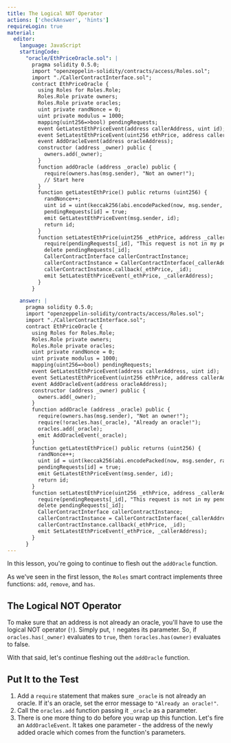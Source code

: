 ```yaml
---
title: The Logical NOT Operator
actions: ['checkAnswer', 'hints']
requireLogin: true
material:
  editor:
    language: JavaScript
    startingCode:
      "oracle/EthPriceOracle.sol": |
        pragma solidity 0.5.0;
        import "openzeppelin-solidity/contracts/access/Roles.sol";
        import "./CallerContractInterface.sol";
        contract EthPriceOracle {
          using Roles for Roles.Role;
          Roles.Role private owners;
          Roles.Role private oracles;
          uint private randNonce = 0;
          uint private modulus = 1000;
          mapping(uint256=>bool) pendingRequests;
          event GetLatestEthPriceEvent(address callerAddress, uint id);
          event SetLatestEthPriceEvent(uint256 ethPrice, address callerAddress);
          event AddOracleEvent(address oracleAddress);
          constructor (address _owner) public {
            owners.add(_owner);
          }
          function addOracle (address _oracle) public {
            require(owners.has(msg.sender), "Not an owner!");
            // Start here
          }
          function getLatestEthPrice() public returns (uint256) {
            randNonce++;
            uint id = uint(keccak256(abi.encodePacked(now, msg.sender, randNonce))) % modulus;
            pendingRequests[id] = true;
            emit GetLatestEthPriceEvent(msg.sender, id);
            return id;
          }
          function setLatestEthPrice(uint256 _ethPrice, address _callerAddress, uint256 _id) public onlyOwner {
            require(pendingRequests[_id], "This request is not in my pending list.");
            delete pendingRequests[_id];
            CallerContractInterface callerContractInstance;
            callerContractInstance = CallerContractInterface(_callerAddress);
            callerContractInstance.callback(_ethPrice, _id);
            emit SetLatestEthPriceEvent(_ethPrice, _callerAddress);
          }
        }

    answer: |
      pragma solidity 0.5.0;
      import "openzeppelin-solidity/contracts/access/Roles.sol";
      import "./CallerContractInterface.sol";
      contract EthPriceOracle {
        using Roles for Roles.Role;
        Roles.Role private owners;
        Roles.Role private oracles;
        uint private randNonce = 0;
        uint private modulus = 1000;
        mapping(uint256=>bool) pendingRequests;
        event GetLatestEthPriceEvent(address callerAddress, uint id);
        event SetLatestEthPriceEvent(uint256 ethPrice, address callerAddress);
        event AddOracleEvent(address oracleAddress);
        constructor (address _owner) public {
          owners.add(_owner);
        }
        function addOracle (address _oracle) public {
          require(owners.has(msg.sender), "Not an owner!");
          require(!oracles.has(_oracle), "Already an oracle!");
          oracles.add(_oracle);
          emit AddOracleEvent(_oracle);
        }
        function getLatestEthPrice() public returns (uint256) {
          randNonce++;
          uint id = uint(keccak256(abi.encodePacked(now, msg.sender, randNonce))) % modulus;
          pendingRequests[id] = true;
          emit GetLatestEthPriceEvent(msg.sender, id);
          return id;
        }
        function setLatestEthPrice(uint256 _ethPrice, address _callerAddress, uint256 _id) public onlyOwner {
          require(pendingRequests[_id], "This request is not in my pending list.");
          delete pendingRequests[_id];
          CallerContractInterface callerContractInstance;
          callerContractInstance = CallerContractInterface(_callerAddress);
          callerContractInstance.callback(_ethPrice, _id);
          emit SetLatestEthPriceEvent(_ethPrice, _callerAddress);
        }
      }
---
```


In this lesson, you're going to continue to flesh out the `addOracle` function.

As we've seen in the first lesson, the `Roles` smart contract implements three functions: `add`, `remove`, and `has`.

## The Logical NOT Operator

To make sure that an address is not already an oracle, you'll have to use the logical NOT operator (`!`). Simply put, `!` negates its parameter. So, if `oracles.has(_owner)` evaluates to `true`, then `!oracles.has(owner)` evaluates to false.

With that said, let's continue fleshing out the `addOracle` function.

## Put It to the Test

1. Add a `require` statement that makes sure `_oracle` is not already an oracle. If it's an oracle, set the error message to `"Already an oracle!"`.
2. Call the `oracles.add` function passing it `_oracle` as a parameter.
3. There is one more thing to do before you wrap up this function. Let's fire an `AddOracleEvent`. It takes one parameter - the address of the newly added oracle which comes from the function's parameters.
